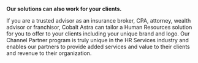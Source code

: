**Our solutions can also work for your clients.**

If you are a trusted advisor as an insurance broker, CPA, attorney, wealth advisor or franchisor, Cobalt Astra can tailor a Human Resources solution for you to offer to your clients including your unique brand and logo. Our Channel Partner program is truly unique in the HR Services industry and enables our partners to provide added services and value to their clients and revenue to their organization.
